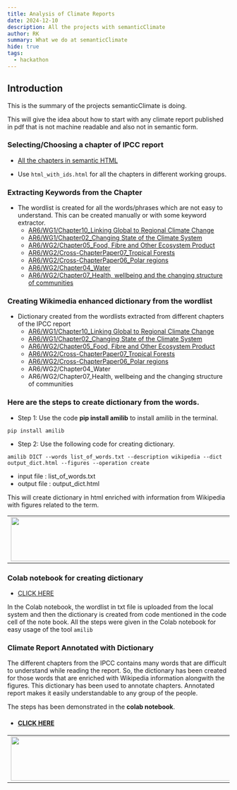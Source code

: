 ```yaml
---
title: Analysis of Climate Reports 
date: 2024-12-10
description: All the projects with semanticClimate
author: RK 
summary: What we do at semanticClimate
hide: true
tags:
  - hackathon
---
```


## Introduction

This is the summary of the projects semanticClimate is doing. 

This will give the idea about how to start with any climate report published in pdf that is not machine readable and also not in semantic form.

### Selecting/Choosing a chapter of IPCC report

- [All the chapters in semantic HTML](https://github.com/petermr/amilib/tree/main/test/resources/ipcc/cleaned_content)
  
- Use `html_with_ids.html` for all the chapters in different working groups. 

### Extracting Keywords from the Chapter

- The wordlist is created for all the words/phrases which are not easy to understand. This can be created manually or with some keyword extractor.
  - [AR6/WG1/Chapter10_Linking Global to Regional Climate Change](https://github.com/semanticClimate/internship_sC/blob/shabnam/IPCC_Chapter10/wordlist.txt)
  - [AR6/WG1/Chapter02_Changing State of the Climate System](https://github.com/semanticClimate/internship_sC/blob/moobashara/IPCC_Chapter/wordlist.txt)
  - [AR6/WG2/Chapter05_Food, Fibre and Other Ecosystem Product](https://github.com/semanticClimate/internship_sC/blob/MEBIN/Wg2Ch5/Wg2Ch5Wordlist.txt)
  - [AR6/WG2/Cross-ChapterPaper07_Tropical Forests](https://github.com/semanticClimate/internship_sC/blob/sharon/Wordlist/Wordlist/wordlist.txt)
  - [AR6/WG2/Cross-ChapterPaper06_Polar regions](https://github.com/semanticClimate/internship_sC/blob/Anudev/wordlist_dictionary/wordlist_output.txt)
  - [AR6/WG2/Chapter04_Water](https://github.com/semanticClimate/internship_sC/blob/Madhan/IPCC_AR6_WG2_Chap04_Specific)
  - [AR6/WG2/Chapter07_Health, wellbeing and the changing structure of communities](https://github.com/semanticClimate/internship_sC/blob/suman/Word_lists.txt)

### Creating Wikimedia enhanced dictionary from the wordlist

- Dictionary created from the wordlists extracted from different chapters of the IPCC report
  - [AR6/WG1/Chapter10_Linking Global to Regional Climate Change](https://github.com/semanticClimate/internship_sC/blob/shabnam/IPCC_Chapter10/wg1chap10_dictionary.html)
  - [AR6/WG1/Chapter02_Changing State of the Climate System](https://github.com/semanticClimate/internship_sC/blob/moobashara/IPCC_Chapter/dictionary.html)
  - [AR6/WG2/Chapter05_Food, Fibre and Other Ecosystem Product](https://github.com/semanticClimate/internship_sC/blob/MEBIN/Wg2Ch5/foodfibre.html)
  - [AR6/WG2/Cross-ChapterPaper07_Tropical Forests](https://github.com/semanticClimate/internship_sC/blob/sharon/ccpforest.html)
  - [AR6/WG2/Cross-ChapterPaper06_Polar regions](https://github.com/semanticClimate/internship_sC/blob/Anudev/wordlist_dictionary/polar_dict.html)
  - AR6/WG2/Chapter04_Water
  - AR6/WG2/Chapter07_Health, wellbeing and the changing structure of communities



### Here are the steps to create dictionary from the words.

- Step 1: Use the code **pip install amilib** to install amilib in the terminal.

```pip install amilib```

- Step 2: Use the following code for creating dictionary.

```amilib DICT --words list_of_words.txt --description wikipedia --dict output_dict.html --figures --operation create```

- input file : list_of_words.txt
- output file : output_dict.html

This will create dictionary in html enriched with information from Wikipedia with figures related to the term.

<table>
  <tr>
    <td>
      <img src='{{ "/static/img/dict_pic1.jpg" | url }}' width="500" height="100">
    </td>
  </tr>
</table>

### Colab notebook for creating dictionary

- [CLICK HERE](https://colab.research.google.com/drive/1mDJcNLGcsP8XM-fzGP6n6A7ozLlq09bE#scrollTo=IijmJ5rgF0jF)

In the Colab notebook, the wordlist in txt file is uploaded from the local system and then the dictionary is created from code mentioned in the code cell of the note book. All the steps were given in the Colab notebook for easy usage of the tool `amilib`

### Climate Report Annotated with Dictionary

The different chapters from the IPCC contains many words that are difficult to understand while reading the report. So, the dictionary has been created for those words that are enriched with Wikipedia information alongwith the figures. This dictionary has been used to annotate chapters. Annotated report makes it easily understandable to any group of the people.

The steps has been demonstrated in the **colab notebook**. 

- #### [CLICK HERE](https://colab.research.google.com/drive/1Rsf7BtGM5v9LAkKvEcEWbK7fHFDiB0Pd#scrollTo=roxFApmqb4E9)

<table>
  <tr>
    <td>
      <img src='{{ "/static/img/markup_chap03.jpg" | url }}' width="500" height="100">
    </td>
  </tr>
</table>


 




